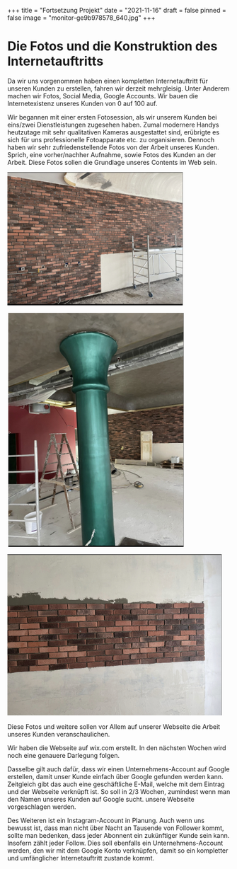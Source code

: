 +++
title = "Fortsetzung Projekt"
date = "2021-11-16"
draft = false
pinned = false
image = "monitor-ge9b978578_640.jpg"
+++
# **Die Fotos und die Konstruktion des Internetauftritts**

Da wir uns vorgenommen haben einen kompletten Internetauftritt für unseren Kunden zu erstellen, fahren wir derzeit mehrgleisig. Unter Anderem machen wir Fotos, Social Media, Google Accounts. Wir bauen die Internetexistenz unseres Kunden von 0 auf 100 auf. 

Wir begannen mit einer ersten Fotosession, als wir unserem Kunden bei eins/zwei Dienstleistungen zugesehen haben. Zumal modernere Handys heutzutage mit sehr qualitativen Kameras ausgestattet sind, erübrigte es sich für uns professionelle Fotoapparate etc. zu organisieren. Dennoch haben wir sehr zufriedenstellende Fotos von der Arbeit unseres Kunden. Sprich, eine vorher/nachher Aufnahme, sowie Fotos des Kunden an der Arbeit. Diese Fotos sollen die Grundlage unseres Contents im Web sein. 



![](foto-arbeit.png)

![](fotos-arbeit.png)

![](fotos-arbeits.png)

Diese Fotos und weitere sollen vor Allem auf unserer Webseite die Arbeit unseres Kunden veranschaulichen.

Wir haben die Webseite auf wix.com erstellt. In den nächsten Wochen wird noch eine genauere Darlegung folgen.

Dasselbe gilt auch dafür, dass wir einen Unternehmens-Account auf Google erstellen, damit unser Kunde einfach über Google gefunden werden kann. Zeitgleich gibt das auch eine geschäftliche E-Mail, welche mit dem Eintrag und der Webseite verknüpft ist. So soll in 2/3 Wochen, zumindest wenn man den Namen unseres Kunden auf Google sucht. unsere Webseite vorgeschlagen werden.

Des Weiteren ist ein Instagram-Account in Planung. Auch wenn uns bewusst ist, dass man nicht über Nacht an Tausende von Follower kommt, sollte man bedenken, dass jeder Abonnent ein zukünftiger Kunde sein kann. Insofern zählt jeder Follow. Dies soll ebenfalls ein Unternehmens-Account werden, den wir mit dem Google Konto verknüpfen, damit so ein kompletter und umfänglicher Internetauftritt zustande kommt.